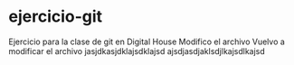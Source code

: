 # ejercicio-git
Ejercicio para la clase de git en Digital House
Modifico el archivo
Vuelvo a modificar el archivo
jasjdkasjdklajsdklajsd
ajsdjasdjaklsdjlkajsdlkajsd
